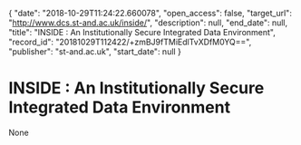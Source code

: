 {
  "date": "2018-10-29T11:24:22.660078", 
  "open_access": false, 
  "target_url": "http://www.dcs.st-and.ac.uk/inside/", 
  "description": null, 
  "end_date": null, 
  "title": "INSIDE : An Institutionally Secure Integrated Data Environment", 
  "record_id": "20181029T112422/+zmBJ9fTMiEdlTvXDfM0YQ==", 
  "publisher": "st-and.ac.uk", 
  "start_date": null
}

# INSIDE : An Institutionally Secure Integrated Data Environment

None